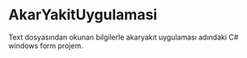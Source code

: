 # AkarYakitUygulamasi
Text dosyasından okunan bilgilerle akaryakıt uygulaması adındaki C# windows form projem.
